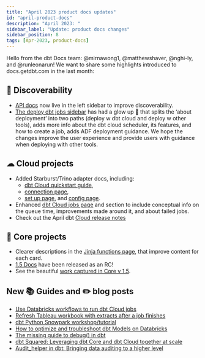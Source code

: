 ```yaml
---
title: "April 2023 product docs updates"
id: "april-product-docs"
description: "April 2023: "
sidebar_label: "Update: product docs changes"
sidebar_position: 8
tags: [Apr-2023, product-docs]
---
```


Hello from the dbt Docs team: @mirnawong1, @matthewshaver, @nghi-ly, and @runleonarun! We want to share some highlights introduced to docs.getdbt.com in the last month:

## 🔎 Discoverability

- [API docs](/docs/dbt-cloud-apis/overview) now live in the left sidebar to improve discoverability.
- [The deploy dbt jobs sidebar](/docs/deploy/deployments) has had a glow up 💅 that splits the ‘about deployment’ into two paths (deploy w dbt cloud and deploy w other tools), adds more info about the dbt cloud scheduler, its features, and how to create a job, adds ADF deployment guidance. We hope the changes improve the user experience and provide users with guidance when deploying with other tools.

## ☁ Cloud projects

- Added Starburst/Trino adapter docs, including:
  * [dbt Cloud quickstart guide](/docs/quickstarts/dbt-cloud/starburst-galaxy), 
  * [connection page](/docs/cloud/connect-data-platform/connect-starburst-trino), 
  * [set up page](/docs/core/connect-data-platform/trino-setup), and [config page](/reference/resource-configs/trino-configs). 
- Enhanced [dbt Cloud jobs page](/docs/deploy/dbt-cloud-job) and section to include conceptual info on the queue time, improvements made around it, and about failed jobs. 
- Check out the April dbt [Cloud release notes](/docs/dbt-versions/dbt-cloud-release-notes)

## 🎯 Core projects 

- Clearer descriptions in the [Jinja functions page](/reference/dbt-jinja-functions), that improve content for each card. 
- [1.5 Docs](/guides/migration/versions/upgrading-to-v1.5) have been released as an RC! 
- See the beautiful [work captured in Core v 1.5](https://github.com/dbt-labs/docs.getdbt.com/issues?q=is%3Aissue+label%3A%22dbt-core+v1.5%22+is%3Aclosed).

## New 📚 Guides and ✏️ blog posts

- [Use Databricks workflows to run dbt Cloud jobs](/guides/orchestration/how-to-use-databricks-workflows-to-run-dbt-cloud-jobs)
- [Refresh Tableau workbook with extracts after a job finishes](/guides/orchestration/webhooks/zapier-refresh-tableau-workbook)
- [dbt Python Snowpark workshop/tutorial](/guides/dbt-ecosystem/dbt-python-snowpark/1-overview-dbt-python-snowpark)
- [How to optimize and troubleshoot dbt Models on Databricks](/guides/dbt-ecosystem/databricks-guides/how_to_optimize_dbt_models_on_databricks)
- [The missing guide to debug() in dbt](https://docs.getdbt.com/blog/guide-to-jinja-debug)
- [dbt Squared: Leveraging dbt Core and dbt Cloud together at scale](https://docs.getdbt.com/blog/dbt-squared)
- [Audit_helper in dbt: Bringing data auditing to a higher level](https://docs.getdbt.com/blog/audit-helper-for-migration)
